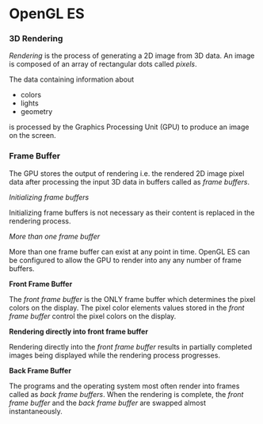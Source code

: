 # OpenGL ES

### 3D Rendering

*Rendering* is the process of generating a 2D image from 3D data. An image is composed of an array of rectangular dots called *pixels*. 

The data containing information about 

* colors
* lights
* geometry

is processed by the Graphics Processing Unit (GPU) to produce an image on the screen. 

### Frame Buffer

The GPU stores the output of rendering i.e. the rendered 2D image pixel data after processing the input 3D data in buffers called as *frame buffers*. 

*Initializing frame buffers*

Initializing frame buffers is not necessary as their content is replaced in the rendering process.

*More than one frame buffer*

More than one frame buffer can exist at any point in time. OpenGL ES can be configured to allow the GPU to render into any any number of frame buffers.

**Front Frame Buffer**

The *front frame buffer* is the ONLY frame buffer which determines the pixel colors on the display. The pixel color elements values stored in the *front frame buffer* control the pixel colors on the display. 

**Rendering directly into front frame buffer**

Rendering directly into the *front frame buffer* results in partially completed images being displayed while the rendering process progresses. 

**Back Frame Buffer**

The programs and the operating system most often render into frames called as *back frame buffers*. When the rendering is complete, the *front frame buffer* and the *back frame buffer* are swapped almost instantaneously. 
